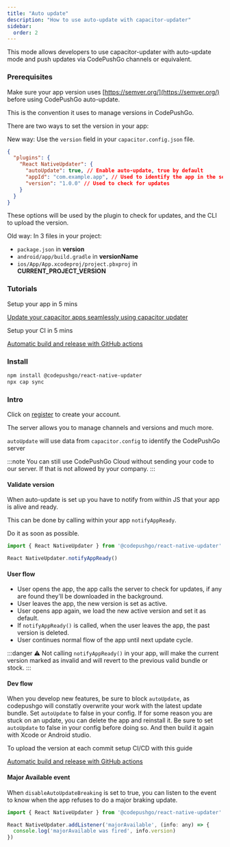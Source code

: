 ```yaml
---
title: "Auto update"
description: "How to use auto-update with capacitor-updater"
sidebar:
  order: 2
---
```


This mode allows developers to use capacitor-updater with auto-update mode and push updates via CodePushGo channels or equivalent.

### Prerequisites

Make sure your app version uses [https://semver.org/](https://semver.org/) before using CodePushGo auto-update.

This is the convention it uses to manage versions in CodePushGo.

There are two ways to set the version in your app:

New way: Use the `version` field in your `capacitor.config.json` file.

```json
{
  "plugins": {
    "React NativeUpdater": {
      "autoUpdate": true, // Enable auto-update, true by default
      "appId": "com.example.app", // Used to identify the app in the server
      "version": "1.0.0" // Used to check for updates
    }
  }
}
```
These options will be used by the plugin to check for updates, and the CLI to upload the version.

Old way:
In 3 files in your project:

* `package.json` in **version**
* `android/app/build.gradle` in **versionName**
* `ios/App/App.xcodeproj/project.pbxproj` in **CURRENT\_PROJECT\_VERSION**

### Tutorials

Setup your app in 5 mins

[Update your capacitor apps seamlessly using capacitor updater](https://codepushgo.com/blog/update-your-capacitor-apps-seamlessly-using-capacitor-updater)

Setup your CI in 5 mins

[Automatic build and release with GitHub actions](https://codepushgo.com/blog/automatic-build-and-release-with-github-actions)



### Install

```bash
npm install @codepushgo/react-native-updater
npx cap sync
```

### Intro

Click on [register](https://codepushgo.com) to create your account.

The server allows you to manage channels and versions and much more.

`autoUpdate` will use data from `capacitor.config` to identify the CodePushGo server

:::note
You can still use CodePushGo Cloud without sending your code to our server. If that is not allowed by your company.
:::

#### Validate version

When auto-update is set up you have to notify from within JS that your app is alive and ready.

This can be done by calling within your app `notifyAppReady`.

Do it as soon as possible.

```ts
import { React NativeUpdater } from '@codepushgo/react-native-updater'

React NativeUpdater.notifyAppReady()
```

#### User flow
* User opens the app, the app calls the server to check for updates, if any are found they'll be downloaded in the background.
* User leaves the app, the new version is set as active.
* User opens app again, we load the new active version and set it as default.
* If `notifyAppReady()` is called, when the user leaves the app, the past version is deleted.
* User continues normal flow of the app until next update cycle.

:::danger
⚠️ Not calling `notifyAppReady()` in your app, will make the current version marked as invalid and will revert to the previous valid bundle or stock.
:::

#### Dev flow

When you develop new features, be sure to block `autoUpdate`, as codepushgo will constatly overwrite your work with the latest update bundle.
Set `autoUpdate` to false in your config. 
If for some reason you are stuck on an update, you can delete the app and reinstall it.
Be sure to set `autoUpdate` to false in your config before doing so.
And then build it again with Xcode or Android studio.

To upload the version at each commit setup CI/CD with this guide

[Automatic build and release with GitHub actions](https://codepushgo.com/blog/automatic-build-and-release-with-github-actions)

#### Major Available event

When `disableAutoUpdateBreaking` is set to true, you can listen to the event to know when the app refuses to do a major braking update.

```jsx
import { React NativeUpdater } from '@codepushgo/react-native-updater'

React NativeUpdater.addListener('majorAvailable', (info: any) => {
  console.log('majorAvailable was fired', info.version)
})
```
